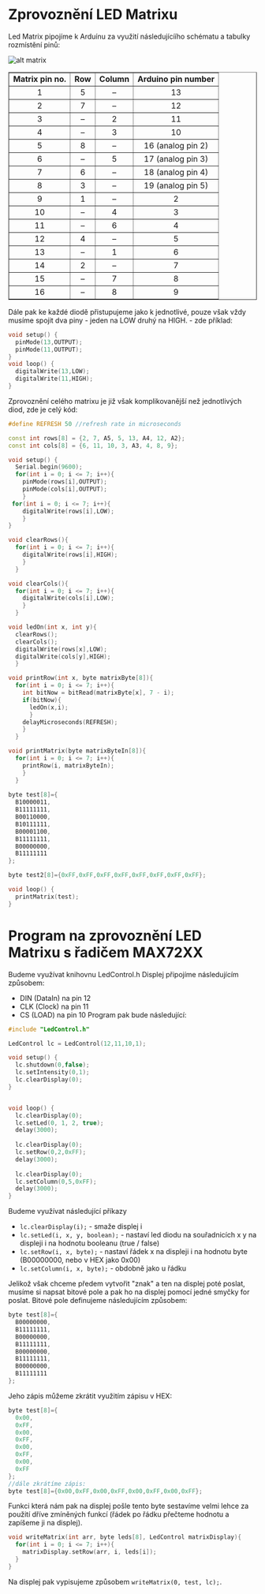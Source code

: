 # Zprovoznění LED Matrixu
Led Matrix pipojíme k Arduínu za využití následujícíího schématu a tabulky rozmístění pinů:

![alt matrix](https://www.circuitstoday.com/wp-content/uploads/2016/04/8X8-Matrix-Pinout-800x406.png)

<table summary="Mapping: LED Matrix pin numbers to rows and columns to Arduino pin numbers" border="1" align="center"><tbody><tr><td valign="top" align="center"><strong>Matrix pin no.</strong></td><td valign="top" align="center"><strong>Row</strong></td><td valign="top" align="center"><strong>Column</strong></td><td valign="top" align="center"><strong>Arduino pin number</strong></td></tr><tr><td valign="top" align="center">1</td><td valign="top" align="center">5</td><td valign="top" align="center">–</td><td valign="top" align="center">13</td></tr><tr><td valign="top" align="center">2</td><td valign="top" align="center">7</td><td valign="top" align="center">–</td><td valign="top" align="center">12</td></tr><tr><td valign="top" align="center">3</td><td valign="top" align="center">–</td><td valign="top" align="center">2</td><td valign="top" align="center">11</td></tr><tr><td valign="top" align="center">4</td><td valign="top" align="center">–</td><td valign="top" align="center">3</td><td valign="top" align="center">10</td></tr><tr><td valign="top" align="center">5</td><td valign="top" align="center">8</td><td valign="top" align="center">–</td><td valign="top" align="center">16 (analog pin 2)</td></tr><tr><td valign="top" align="center">6</td><td valign="top" align="center">–</td><td valign="top" align="center">5</td><td valign="top" align="center">17 (analog pin 3)</td></tr><tr><td valign="top" align="center">7</td><td valign="top" align="center">6</td><td valign="top" align="center">–</td><td valign="top" align="center">18 (analog pin 4)</td></tr><tr><td valign="top" align="center">8</td><td valign="top" align="center">3</td><td valign="top" align="center">–</td><td valign="top" align="center">19 (analog pin 5)</td></tr><tr><td valign="top" align="center">9</td><td valign="top" align="center">1</td><td valign="top" align="center">–</td><td valign="top" align="center">2</td></tr><tr><td valign="top" align="center">10</td><td valign="top" align="center">–</td><td valign="top" align="center">4</td><td valign="top" align="center">3</td></tr><tr><td valign="top" align="center">11</td><td valign="top" align="center">–</td><td valign="top" align="center">6</td><td valign="top" align="center">4</td></tr><tr><td valign="top" align="center">12</td><td valign="top" align="center">4</td><td valign="top" align="center">–</td><td valign="top" align="center">5</td></tr><tr><td valign="top" align="center">13</td><td valign="top" align="center">–</td><td valign="top" align="center">1</td><td valign="top" align="center">6</td></tr><tr><td valign="top" align="center">14</td><td valign="top" align="center">2</td><td valign="top" align="center">–</td><td valign="top" align="center">7</td></tr><tr><td valign="top" align="center">15</td><td valign="top" align="center">–</td><td valign="top" align="center">7</td><td valign="top" align="center">8</td></tr><tr><td valign="top" align="center">16</td><td valign="top" align="center">–</td><td valign="top" align="center">8</td><td valign="top" align="center">9</td></tr></tbody></table>

Dále pak ke každé diodě přistupujeme jako k jednotlivé, pouze však vždy musíme spojit dva piny - jeden na LOW druhý na HIGH. - zde příklad:

```cpp
void setup() {
  pinMode(13,OUTPUT);
  pinMode(11,OUTPUT);
}
void loop() {
  digitalWrite(13,LOW);
  digitalWrite(11,HIGH);
}
```
Zprovoznění celého matrixu je již však komplikovanější než jednotlivých diod, zde je celý kód:
```cpp
#define REFRESH 50 //refresh rate in microseconds

const int rows[8] = {2, 7, A5, 5, 13, A4, 12, A2};
const int cols[8] = {6, 11, 10, 3, A3, 4, 8, 9};

void setup() {
  Serial.begin(9600);
  for(int i = 0; i <= 7; i++){
    pinMode(rows[i],OUTPUT);
    pinMode(cols[i],OUTPUT);
    }
 for(int i = 0; i <= 7; i++){
    digitalWrite(rows[i],LOW);
    }
}

void clearRows(){
  for(int i = 0; i <= 7; i++){
    digitalWrite(rows[i],HIGH);
    }
  }

void clearCols(){
  for(int i = 0; i <= 7; i++){
    digitalWrite(cols[i],LOW);
    }
  }

void ledOn(int x, int y){
  clearRows();
  clearCols();
  digitalWrite(rows[x],LOW);
  digitalWrite(cols[y],HIGH);
  }

void printRow(int x, byte matrixByte[8]){
  for(int i = 0; i <= 7; i++){
    int bitNow = bitRead(matrixByte[x], 7 - i);
    if(bitNow){
      ledOn(x,i);
      }
    delayMicroseconds(REFRESH);
    }
  }

void printMatrix(byte matrixByteIn[8]){
  for(int i = 0; i <= 7; i++){
    printRow(i, matrixByteIn);
    }
  }
  
byte test[8]={
  B10000011,
  B11111111,
  B00110000,
  B10111111,
  B00001100,
  B11111111,
  B00000000,
  B11111111 
};

byte test2[8]={0xFF,0xFF,0xFF,0xFF,0xFF,0xFF,0xFF,0xFF};

void loop() {
  printMatrix(test);
}
```

# Program na zprovoznění LED Matrixu s řadičem MAX72XX
Budeme využívat knihovnu LedControl.h
Displej připojíme následujícím způsobem:
* DIN (DataIn) na pin 12
* CLK (Clock) na pin 11
* CS (LOAD) na pin 10
Program pak bude následující:
```cpp
#include "LedControl.h"

LedControl lc = LedControl(12,11,10,1);

void setup() {
  lc.shutdown(0,false);
  lc.setIntensity(0,1);
  lc.clearDisplay(0);
}


void loop() { 
  lc.clearDisplay(0);
  lc.setLed(0, 1, 2, true);
  delay(3000);
  
  lc.clearDisplay(0);
  lc.setRow(0,2,0xFF);
  delay(3000);
  
  lc.clearDisplay(0);
  lc.setColumn(0,5,0xFF); 
  delay(3000);
}
```
Budeme využívat následující příkazy
* `lc.clearDisplay(i);` - smaže displej i
* `lc.setLed(i, x, y, boolean);` - nastaví led diodu na souřadnicích x y na displeji i na hodnotu booleanu (true / false)
* `lc.setRow(i, x, byte);` - nastaví řádek x na displeji i na hodnotu byte (B00000000, nebo v HEX jako 0x00)
* `lc.setColumn(i, x, byte);` - obdobně jako u řádku

Jelikož však chceme předem vytvořit "znak" a ten na displej poté poslat, musíme si napsat bitové pole a pak ho na displej pomocí jedné smyčky for poslat.
Bitové pole definujeme následujícím způsobem:
```cpp
byte test[8]={
  B00000000,
  B11111111,
  B00000000,
  B11111111,
  B00000000,
  B11111111,
  B00000000,
  B11111111 
};
```
Jeho zápis můžeme zkrátit využitím zápisu v HEX:
```cpp
byte test[8]={
  0x00,
  0xFF,
  0x00,
  0xFF,
  0x00,
  0xFF,
  0x00,
  0xFF 
};
//dále zkrátíme zápis:
byte test[8]={0x00,0xFF,0x00,0xFF,0x00,0xFF,0x00,0xFF};
```
Funkci která nám pak na displej pošle tento byte sestavíme velmi lehce za použití dříve zmíněných funkcí (řádek po řádku přečteme hodnotu a zapíšeme ji na displej).
```cpp
void writeMatrix(int arr, byte leds[8], LedControl matrixDisplay){
  for(int i = 0; i <= 7; i++){
    matrixDisplay.setRow(arr, i, leds[i]);
  }
}
```
Na displej pak vypisujeme způsobem `writeMatrix(0, test, lc);`.
